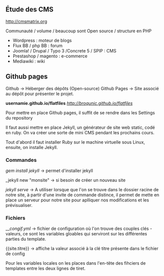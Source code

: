 ## Étude des CMS

http://cmsmatrix.org

Communauté / volume / beaucoup sont Open source / structure en PHP

* Wordpress : moteur de blogs
* Flux BB / php BB : forum
* Joomla! / Drupal / Typo 3 /Concrete 5 / SPIP : CMS
* Prestashop / magento : e-commerce
* Mediawiki : wiki

## Github pages

Github -> Héberger des dépôts (Open-source)
Github Pages -> Site associé au dépôt pour présenter le projet.

__usernamie.github.io/flatfiles__
_http://broqunic.github.io/flatfiles_

Pour mettre en place Github pages, il suffit de se rendre dans les Settings du repository

Il faut aussi mettre en place Jekyll, un générateur de site web static, codé en ruby. On va créer une sorte de mini CMS pendant les prochains cours.

Tout d'abord il faut installer Ruby sur le machine virtuelle sous Linux, ensuite, on installe Jekyll.

### Commandes
_gem install jekyll_ -> permet d'installer jekyll

_jekyll new "monsite" -> si besoin de créer un nouveau site

_jekyll serve_ -> A utiliser lorsque que l'on se trouve dans le dossier racine de notre site, à partir d'une invite de commande distince, il permet de mette en place un serveur pour notre site pour aplliquer nos modifications et les prévisualiser.


### Fichiers

___congif.yml_ -> fichier de configuration où l'on trouve des couples clés - valeurs, ce sont les variables gloables qui serviront sur les différentes parties du template.

{{site.titre}} -> affiche la valeur associé à la clé titre présente dans le fichier de config

Pour les variables locales on les places dans l'en-tête des fihciers de templates entre les deux lignes de tiret.

